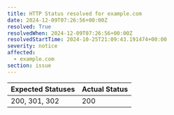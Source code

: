 ```yaml
---
title: HTTP Status resolved for example.com
date: 2024-12-09T07:26:56+00:00Z
resolved: True
resolvedWhen: 2024-12-09T07:26:56+00:00Z
resolvedStartTime: 2024-10-25T21:09:43.191474+00:00
severity: notice
affected:
  - example.com
section: issue
---
```


| Expected Statuses | Actual Status  |
|-------------------|----------------|
| 200, 301, 302 | 200 |
